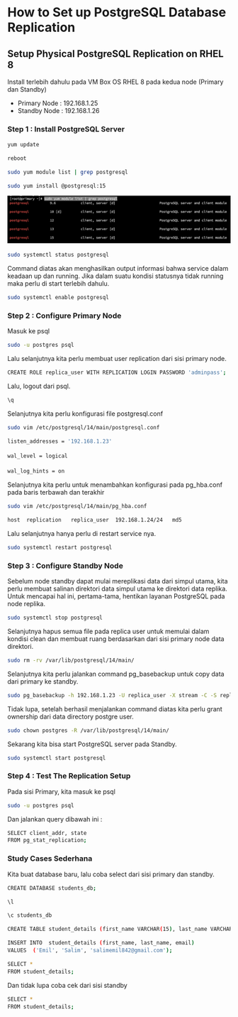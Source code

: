 # How to Set up PostgreSQL Database Replication

##  Setup Physical PostgreSQL Replication on RHEL 8

Install terlebih dahulu pada VM Box OS RHEL 8 pada kedua node (Primary dan Standby)
- Primary Node : 192.168.1.25
- Standby Node : 192.168.1.26

### Step 1 : Install PostgreSQL Server

```bash
yum update
```

```bash
reboot
```

```bash
sudo yum module list | grep postgresql
```
```bash
sudo yum install @postgresql:15
```
![](Gambar/1.png)
```bash
sudo systemctl status postgresql
```
Command diatas akan menghasilkan output informasi bahwa service dalam keadaan up dan running.
Jika dalam suatu kondisi statusnya tidak running maka perlu di start terlebih dahulu.

```bash
sudo systemctl enable postgresql
```

### Step 2 : Configure Primary Node

Masuk ke psql

```bash
sudo -u postgres psql
```

Lalu selanjutnya kita perlu membuat user replication dari sisi primary node.

```bash
CREATE ROLE replica_user WITH REPLICATION LOGIN PASSWORD 'adminpass';
```

Lalu, logout dari psql.

```bash
\q
```

Selanjutnya kita perlu konfigurasi file postgresql.conf

```bash
sudo vim /etc/postgresql/14/main/postgresql.conf
```

```bash
listen_addresses = '192.168.1.23'

wal_level = logical

wal_log_hints = on
```

Selanjutnya kita perlu untuk menambahkan konfigurasi pada pg_hba.conf pada baris terbawah dan terakhir

```bash
sudo vim /etc/postgresql/14/main/pg_hba.conf
```
```bash
host  replication   replica_user  192.168.1.24/24   md5
```

Lalu selanjutnya hanya perlu di restart service nya.

```bash
sudo systemctl restart postgresql
```


### Step 3 : Configure Standby Node 

Sebelum node standby dapat mulai mereplikasi data dari simpul utama, kita perlu membuat salinan direktori data simpul utama ke direktori data replika. Untuk mencapai hal ini, pertama-tama, hentikan layanan PostgreSQL pada node replika.

```bash
sudo systemctl stop postgresql
```

Selanjutnya hapus semua file pada replica user untuk memulai dalam kondisi clean dan membuat ruang berdasarkan dari sisi primary node data direktori.

```bash
sudo rm -rv /var/lib/postgresql/14/main/
```

Selanjutnya kita perlu jalankan command pg_basebackup untuk copy data dari primary ke standby.

```bash
sudo pg_basebackup -h 192.168.1.23 -U replica_user -X stream -C -S replica_1 -v -R -W -D /var/lib/postgresql/14/main/
```

Tidak lupa, setelah berhasil menjalankan command diatas kita perlu grant ownership dari data directory postgre user.

```bash
sudo chown postgres -R /var/lib/postgresql/14/main/
```

Sekarang kita bisa start PostgreSQL server pada Standby.

```bash
sudo systemctl start postgresql
```

### Step 4 : Test The Replication Setup

Pada sisi Primary, kita masuk ke psql

```bash
sudo -u postgres psql
```

Dan jalankan query dibawah ini :

```bash
SELECT client_addr, state
FROM pg_stat_replication;
```

### Study Cases Sederhana

Kita buat database baru, lalu coba select dari sisi primary dan standby.

```bash
CREATE DATABASE students_db;
```

```bash
\l
```

```bash
\c students_db
```

```bash
CREATE TABLE student_details (first_name VARCHAR(15), last_name VARCHAR(15) , email VARCHAR(40) );
```

```bash
INSERT INTO  student_details (first_name, last_name, email)
VALUES  ('Emil', 'Salim', 'salimemil842@gmail.com');
```

```bash
SELECT *
FROM student_details;
```

Dan tidak lupa coba cek dari sisi standby

```bash
SELECT *
FROM student_details;
```
